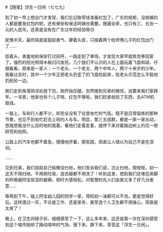 #【随笔】浮生一日闲（七七九）

到了初一早上想出门才发现，我们忘记取零钱准备红包了，广东的规矩，没结婚的人都是要发红包的呢，还有保安和保洁阿姨也需要。搜遍全家，也只有三、五张一元的人民币。还真是没有在广东过年的经验呀😓

犹豫半天，最终简直是鼓起勇气、硬着头皮，只揣着两个给师傅儿子的红包出门了……

低着头，害羞地和保安打过招呼，一路走到了拳场，才发现大家早就练完拳回家了。强烈的阳光照得木板闪闪发亮，几个我们不认识的人在上面玩着飞盘和球，仔细看看，原来是一家人：一个老头、一个老太、两个中年人、两个十来岁的少年。我看过去时，其中一个少年正把老头扔歪了的飞盘捡起来，给老头示范怎么平稳地扔到另一边。

我们走到角落阴凉处放下包，刚开始压腿，忽然接到兄弟的微信，说要来我们家拜年。一寻思，他家也有个儿子呀。红包不够啦，我们赶紧收拾了东西，去ATM机取钱。

一路上，车和行人都不少，却完全没有了往昔匆忙的气氛。既不是日常锻炼的那种节奏，也见不到匆忙赶去上班的人与车。明显，那三五成群，都是一家一家出动，悠哉悠哉没什么目的地的晃着。看他们走着走着，就停下来对着路边树上的花一顿研究和拍照。

公路上的汽车也都不着急，慢慢地开着，那氛围，简直让人错以为自己不是在深圳。

……

见到兄弟，我们说起自己偷懒没扫地，他们告诉我们说，岂止扫地，按规矩，初一这天不用扫地、不用倒垃圾，连衣服都不用洗了！听到这里，想到我们还堆在床脚的昨晚被阿宝尿湿的被褥，顿时大感轻松，对智慧的先人们由衷又多了好几分谢意……

等再到下午，碰上阿宝幼儿园的同学一家，得知初一澡都可以不洗，更是觉得好玩。这样渡过一天，不论是工作、还是家务、甚至连个人卫生都不用操心，简直是太爽了！

晚上，在卫生间镜子前，细细感受了一下，这么多年来，这还是第一次在深圳感受到这个城市抛却了躁动喧哗的气场，慢下来，静下来，享受这「浮生一日闲」。